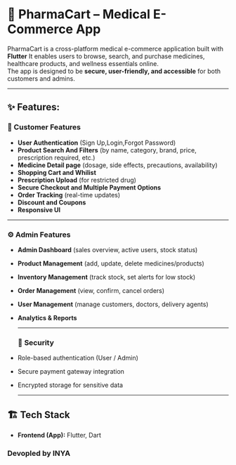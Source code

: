 # 💊 PharmaCart – Medical E-Commerce App  

PharmaCart is a cross-platform medical e-commerce application built with **Flutter** It enables users to browse, search, and purchase medicines, healthcare products, and wellness essentials online.  
The app is designed to be **secure, user-friendly, and accessible** for both customers and admins.  

---

## ✨ Features:

### 🛒 Customer Features
- **User Authentication** (Sign Up,Login,Forgot Password)
- **Product Search And Filters** (by name, category, brand, price, prescription required, etc.)
- **Medicine Detail page** (dosage, side effects, precautions, availability)
- **Shopping Cart and Whilist**
- **Prescription Upload** (for restricted drug)
- **Secure Checkout and Multiple Payment Options**
- **Order Tracking** (real-time updates)  
- **Discount and Coupons**
- **Responsive UI**

---


### ⚙️ Admin Features  
- **Admin Dashboard** (sales overview, active users, stock status)  
- **Product Management** (add, update, delete medicines/products)  
- **Inventory Management** (track stock, set alerts for low stock)  
- **Order Management** (view, confirm, cancel orders)  
- **User Management** (manage customers, doctors, delivery agents)  
- **Analytics & Reports**

  ---

  ### 🔐 Security  
- Role-based authentication (User / Admin)  
- Secure payment gateway integration  
- Encrypted storage for sensitive data

  ---
  
## 🏗️ Tech Stack  

- **Frontend (App):** Flutter, Dart  


### Devopled by INYA
